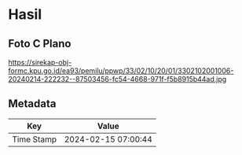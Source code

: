 # Hasil

## Foto C Plano

https://sirekap-obj-formc.kpu.go.id/ea93/pemilu/ppwp/33/02/10/20/01/3302102001006-20240214-222232--87503456-fc54-4668-971f-f5b8915b44ad.jpg


## Metadata

| Key        | Value               |
| ---------- | ------------------- |
| Time Stamp | 2024-02-15 07:00:44 |



